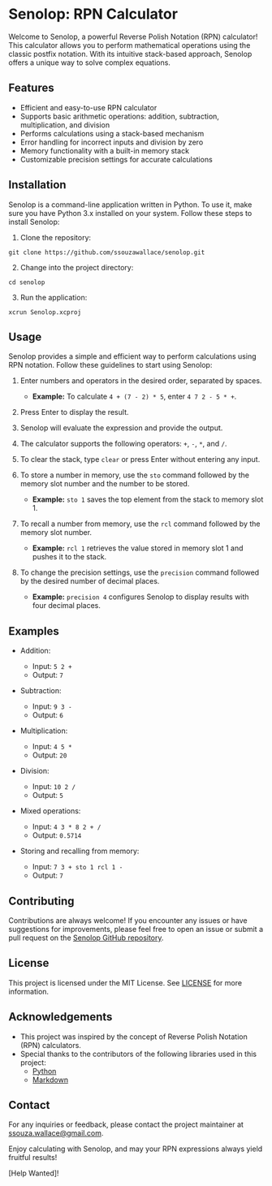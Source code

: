 # Senolop: RPN Calculator

Welcome to Senolop, a powerful Reverse Polish Notation (RPN) calculator! This calculator allows you to perform mathematical operations using the classic postfix notation. With its intuitive stack-based approach, Senolop offers a unique way to solve complex equations.

## Features
- Efficient and easy-to-use RPN calculator
- Supports basic arithmetic operations: addition, subtraction, multiplication, and division
- Performs calculations using a stack-based mechanism
- Error handling for incorrect inputs and division by zero
- Memory functionality with a built-in memory stack
- Customizable precision settings for accurate calculations

## Installation
Senolop is a command-line application written in Python. To use it, make sure you have Python 3.x installed on your system. Follow these steps to install Senolop:

1. Clone the repository:
```shell
git clone https://github.com/ssouzawallace/senolop.git
```
2. Change into the project directory:
```shell
cd senolop
```
3. Run the application:
```shell
xcrun Senolop.xcproj
```

## Usage
Senolop provides a simple and efficient way to perform calculations using RPN notation. Follow these guidelines to start using Senolop:

1. Enter numbers and operators in the desired order, separated by spaces.
   - **Example:** To calculate `4 + (7 - 2) * 5`, enter `4 7 2 - 5 * +`.

2. Press Enter to display the result.

3. Senolop will evaluate the expression and provide the output.

4. The calculator supports the following operators: `+`, `-`, `*`, and `/`.

5. To clear the stack, type `clear` or press Enter without entering any input.

6. To store a number in memory, use the `sto` command followed by the memory slot number and the number to be stored.
   - **Example:** `sto 1` saves the top element from the stack to memory slot 1.

7. To recall a number from memory, use the `rcl` command followed by the memory slot number.
   - **Example:** `rcl 1` retrieves the value stored in memory slot 1 and pushes it to the stack.

8. To change the precision settings, use the `precision` command followed by the desired number of decimal places.
   - **Example:** `precision 4` configures Senolop to display results with four decimal places.

## Examples
- Addition:
  - Input: `5 2 +`
  - Output: `7`

- Subtraction:
  - Input: `9 3 -`
  - Output: `6`

- Multiplication:
  - Input: `4 5 *`
  - Output: `20`

- Division:
  - Input: `10 2 /`
  - Output: `5`

- Mixed operations:
  - Input: `4 3 * 8 2 + /`
  - Output: `0.5714`

- Storing and recalling from memory:
  - Input: `7 3 + sto 1 rcl 1 -`
  - Output: `7`

## Contributing
Contributions are always welcome! If you encounter any issues or have suggestions for improvements, please feel free to open an issue or submit a pull request on the [Senolop GitHub repository](https://github.com/your-username/senolop).

## License
This project is licensed under the MIT License. See [LICENSE](https://github.com/your-username/senolop/blob/main/LICENSE) for more information.

## Acknowledgements
- This project was inspired by the concept of Reverse Polish Notation (RPN) calculators.
- Special thanks to the contributors of the following libraries used in this project:
  - [Python](https://www.python.org/)
  - [Markdown](https://daringfireball.net/projects/markdown/)

## Contact
For any inquiries or feedback, please contact the project maintainer at [ssouza.wallace@gmail.com](mailto:ssouza.wallace@gmail.com).

Enjoy calculating with Senolop, and may your RPN expressions always yield fruitful results!

[Help Wanted]!
